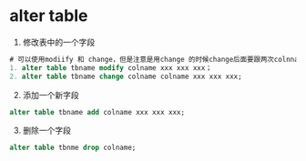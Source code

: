 # alter table

1. 修改表中的一个字段

```sql
# 可以使用modiify 和 change，但是注意是用change 的时候change后面要跟两次colnname，如果这两个colname 是相同的，则表示是对这个字段修改，如果不是同名的，则是删掉之前的字段然后再添加一个新的字段
1. alter table tbname modify colname xxx xxx xxx；
2. alter table tbname change colname colname xxx xxx xxx;
```

2. 添加一个新字段

```sql
alter table tbname add colname xxx xxx xxx;
```

3. 删除一个字段

```sql
alter table tbnme drop colname;
```

